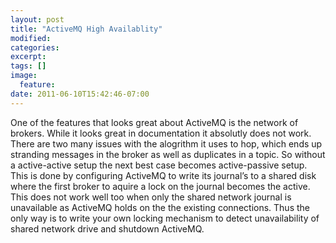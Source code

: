 ```yaml
---
layout: post
title: "ActiveMQ High Availablity"
modified:
categories: 
excerpt:
tags: []
image:
  feature:
date: 2011-06-10T15:42:46-07:00
---
```


One of the features that looks great about ActiveMQ is the network of brokers. While it looks great in documentation it absolutly does not work. There are two many issues with the alogrithm it uses to hop, which ends up stranding messages in the broker as well as duplicates in a topic. So without a active-active setup the next best case becomes active-passive setup. This is done by configuring ActiveMQ to write its journal’s to a shared disk where the first broker to aquire a lock on the journal becomes the active. This does not work well too when only the shared network journal is unavailable as ActiveMQ holds on the the existing connections. Thus the only way is to write your own locking mechanism to detect unavailability of shared network drive and shutdown ActiveMQ.
